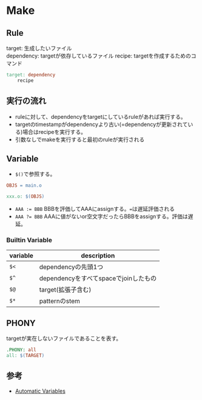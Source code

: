 # Make

## Rule

target: 生成したいファイル  
dependency: targetが依存しているファイル
recipe:  targetを作成するためのコマンド
```makefile
target: dependency
    recipe
```

## 実行の流れ

* ruleに対して、dependencyをtargetにしているruleがあれば実行する。  
* targetのtimestampがdependencyより古い(=dependencyが更新されている)場合はrecipeを実行する。
* 引数なしでmakeを実行すると最初のruleが実行される

## Variable

* `$()`で参照する。
```makefile
OBJS = main.o

xxx.o: $(OBJS)
```

* `AAA := BBB` BBBを評価してAAAにassignする。`=`は遅延評価される
* `AAA ?= BBB` AAAに値がないor空文字だったらBBBをassignする。評価は遅延。

### Builtin Variable

| variable | description                           |
| ---      | ---                                   |
| `$<`     | dependencyの先頭1つ                   |
| `$^`     | dependencyをすべてspaceでjoinしたもの |
| `$@`     | target(拡張子含む)                    | 
| `$*`     | patternのstem                         |

## PHONY

targetが実在しないファイルであることを表す。
```makefile
.PHONY: all
all: $(TARGET)
```

## 参考

* [Automatic Variables](https://www.gnu.org/software/make/manual/html_node/Automatic-Variables.html)
